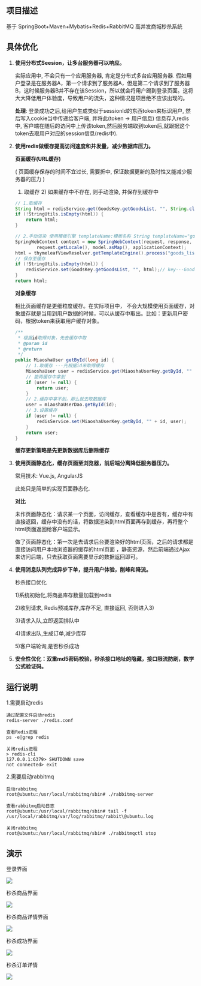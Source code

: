 ## 项目描述
基于 SpringBoot+Maven+Mybatis+Redis+RabbitMQ 高并发商城秒杀系统

## 具体优化

1. **使用分布式Seesion，让多台服务器可以响应。**

   实际应用中, 不会只有一个应用服务器, 肯定是分布式多台应用服务器. 假如用户登录是在服务器A，第一个请求到了服务器A，但是第二个请求到了服务器B，这时候服务器B并不存在该Session，所以就会将用户踢到登录页面。这将大大降低用户体验度，导致用户的流失，这种情况是项目绝不应该出现的。

   **处理**: 登录成功之后,给用户生成类似于sessionId的东西token来标识用户, 然后写入cookie当中传递给客户端, 并将此(token -> 用户信息) 信息存入redis中, 客户端在随后的访问中上传该token,然后服务端取到token后,就跟据这个token去取用户对应的session信息(redis中).

2. **使用redis做缓存提高访问速度和并发量，减少数据库压力。**

   **页面缓存(URL缓存)** 

   ( 页面缓存保存的时间不宜过长, 需要折中, 保证数据更新的及时性又能减少服务器的压力 )

   1) 取缓存 2) 如果缓存中不存在, 则手动渲染, 并保存到缓存中

   ```java
   // 1.取缓存
   String html = redisService.get(GoodsKey.getGoodsList, "", String.class);
   if (!StringUtils.isEmpty(html)) {
       return html;
   }
   
   // 2.手动渲染 使用模板引擎 templateName:模板名称 String templateName="goods_list";
   SpringWebContext context = new SpringWebContext(request, response, request.getServletContext(),
           request.getLocale(), model.asMap(), applicationContext);
   html = thymeleafViewResolver.getTemplateEngine().process("goods_list", context);
   // 保存至缓存
   if (!StringUtils.isEmpty(html)) {
       redisService.set(GoodsKey.getGoodsList, "", html);// key---GoodsKey:gl---缓存goodslist这个页面
   }
   return html;
   ```
   
   **对象缓存**
   
   相比页面缓存是更细粒度缓存。在实际项目中， 不会大规模使用页面缓存，对象缓存就是当用到用户数据的时候，可以从缓存中取出。比如：更新用户密码，根据token来获取用户缓存对象。
   
   ```java
   /**
    * 根据id取得对象，先去缓存中取
    * @param id
    * @return
    */
   public MiaoshaUser getById(long id) {
       // 1.取缓存 ---先根据id来取得缓存
       MiaoshaUser user = redisService.get(MiaoshaUserKey.getById, "" + id, MiaoshaUser.class);
       // 能再缓存中拿到
       if (user != null) {
           return user;
       }
       // 2.缓存中拿不到，那么就去取数据库
       user = miaoshaUserDao.getById(id);
       // 3.设置缓存
       if (user != null) {
           redisService.set(MiaoshaUserKey.getById, "" + id, user);
       }
       return user;
   }
   ```
   
   **缓存更新策略是先更新数据库后删除缓存**

3. **使用页面静态化，缓存页面至浏览器，前后端分离降低服务器压力。**

   常用技术: Vue.js, AngularJS

   此处只是简单的实现页面静态化.

   **对比**

   未作页面静态化：请求某一个页面，访问缓存，查看缓存中是否有，缓存中有直接返回，缓存中没有的话，将数据渲染到html页面再存到缓存，再将整个html页面返回给客户端显示。

   做了页面静态化：第一次是去请求后台要渲染好的html页面，之后的请求都是直接访问用户本地浏览器的缓存的html页面 ，静态资源，然后前端通过Ajax来访问后端，只去获取页面需要显示的数据返回即可。

4. **使用消息队列完成异步下单，提升用户体验，削峰和降流。**

   秒杀接口优化

   1)系统初始化,将商品库存数量加载到redis

   2)收到请求, Redis预减库存,库存不足, 直接返回, 否则进入3)

   3)请求入队,立即返回排队中

   4)请求出队,生成订单,减少库存

   5)客户端轮询,是否秒杀成功

5. **安全性优化：双重md5密码校验，秒杀接口地址的隐藏，接口限流防刷，数学公式验证码。**



## 运行说明

1.需要启动redis

```
通过配置文件启动redis
redis-server ./redis.conf

查看Redis进程
ps -e|grep redis

关闭redis进程
> redis-cli
127.0.0.1:6379> SHUTDOWN save
not connected> exit
```

2.需要启动rabbitmq

```
启动rabbitmq
root@ubuntu:/usr/local/rabbitmq/sbin# ./rabbitmq-server

查看rabbitmq启动日志
root@ubuntu:/usr/local/rabbitmq/sbin# tail -f /usr/local/rabbitmq/var/log/rabbitmq/rabbit\@ubuntu.log

关闭rabbitmq
root@ubuntu:/usr/local/rabbitmq/sbin# ./rabbitmqctl stop
```



## 演示

登录界面

![][1]

秒杀商品界面

![][2]

秒杀商品详情界面

![][3]

秒杀成功界面

![][4]

秒杀订单详情

![][5]





[1]: https://raw.githubusercontent.com/Cqh-i/JavaMiaosha/master/%E6%BC%94%E7%A4%BA%E5%9B%BE%E7%89%87/%E7%99%BB%E5%BD%95%E7%95%8C%E9%9D%A2.png
[2]: https://raw.githubusercontent.com/Cqh-i/JavaMiaosha/master/%E6%BC%94%E7%A4%BA%E5%9B%BE%E7%89%87/%E7%A7%92%E6%9D%80%E5%95%86%E5%93%81%E7%95%8C%E9%9D%A2.png
[3]: https://raw.githubusercontent.com/Cqh-i/JavaMiaosha/master/%E6%BC%94%E7%A4%BA%E5%9B%BE%E7%89%87/%E7%A7%92%E6%9D%80%E5%95%86%E5%93%81%E8%AF%A6%E6%83%85%E7%95%8C%E9%9D%A2.png
[4]: https://raw.githubusercontent.com/Cqh-i/JavaMiaosha/master/演示图片/秒杀成功.png
[5]: https://raw.githubusercontent.com/Cqh-i/JavaMiaosha/master/演示图片/秒杀订单详情.png
